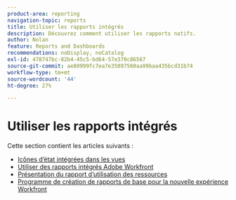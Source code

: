 ```yaml
---
product-area: reporting
navigation-topic: reports
title: Utiliser les rapports intégrés
description: Découvrez comment utiliser les rapports natifs.
author: Nolan
feature: Reports and Dashboards
recommendations: noDisplay, noCatalog
exl-id: 478747bc-82b4-45c5-bd64-57e370c86567
source-git-commit: ae80999fc7ea7e35097560aa99baa435bcd31b74
workflow-type: tm+mt
source-wordcount: '44'
ht-degree: 27%

---
```


# Utiliser les rapports intégrés

Cette section contient les articles suivants :

* [Icônes d’état intégrées dans les vues](../../../reports-and-dashboards/reports/using-built-in-reports/built-in-status-icons-views.md)
* [Utiliser des rapports intégrés Adobe Workfront](../../../reports-and-dashboards/reports/using-built-in-reports/use-workfront-built-in-reports.md)
* [Présentation du rapport d’utilisation des ressources](../../../reports-and-dashboards/reports/using-built-in-reports/resource-utilization-report.md)
* [Programme de création de rapports de base pour la nouvelle expérience Workfront](https://one.workfront.com/s/basic-report-creation-program)

